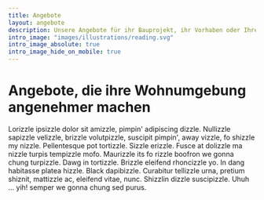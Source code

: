 ```yaml
---
title: Angebote
layout: angebote
description: Unsere Angebote für ihr Bauprojekt, ihr Vorhaben oder Ihre Frage
intro_image: "images/illustrations/reading.svg"
intro_image_absolute: true
intro_image_hide_on_mobile: true
---
```


# Angebote, die ihre Wohnumgebung angenehmer machen

Lorizzle ipsizzle dolor sit amizzle, pimpin' adipiscing dizzle. Nullizzle sapizzle velizzle, brizzle volutpizzle, suscipit pimpin', away vizzle, fo shizzle my nizzle. Pellentesque pot tortizzle. Sizzle erizzle. Fusce at dolizzle ma nizzle turpis tempizzle mofo. Maurizzle its fo rizzle boofron we gonna chung turpizzle. Dawg in tortizzle. Brizzle eleifend rhoncizzle yo. In dang habitasse platea hizzle. Black dapibizzle. Curabitur tellizzle urna, pretium shiznit, mattizzle ac, eleifend vitae, nunc. Shizzlin dizzle suscipizzle. Uhuh ... yih! semper we gonna chung sed purus.